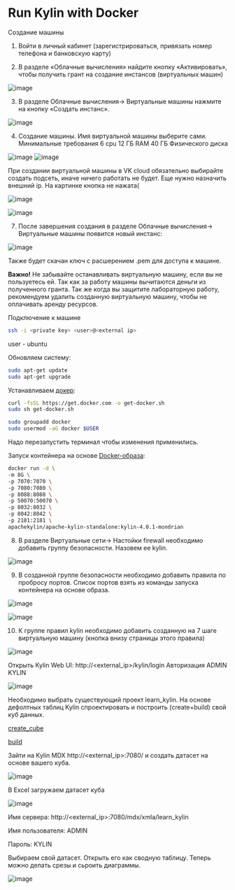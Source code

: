 # Run Kylin with Docker


Создание машины

1) Войти в личный кабинет (зарегистрироваться, привязать номер телефона и банковскую карту)

2) В разделе «Облачные вычисления» найдите кнопку «Активировать», чтобы получить грант на создание инстансов (виртуальных машин)

![image](https://github.com/ThCompiler/lab-spark/assets/48956541/911e71c2-8e4d-4fd1-a8d6-5bc6cfe11285)

3) В разделе Облачные вычисления-> Виртуальные машины нажмите на кнопку «Создать инстанс».

![image](https://github.com/ThCompiler/lab-spark/assets/48956541/98d09d2e-2a86-4640-85f2-95f8361bcfc6)


4) Создание машины. Имя виртуальной машины выберите сами.
Минимальные требования
6 cpu
12 ГБ RAM
40 ГБ Физического диска

![image](https://github.com/ThCompiler/lab-spark/assets/48956541/a3c01d46-ffe6-4b6b-bdb9-e7935013ba1f)
![image](https://github.com/ThCompiler/lab-spark/assets/48956541/4985e57d-f65c-426e-83be-96f515b97b17)


При создании виртуальной машины в VK cloud обязательно выбирайте создать подсеть, иначе ничего работать не будет. Еще нужно назначить внешний ip. На картинке кнопка не нажата(

![image](https://github.com/ThCompiler/lab-spark/assets/48956541/26847c2b-0d88-4c1d-9b80-ad34e9ca0f0a)

![image](https://github.com/ThCompiler/lab-spark/assets/48956541/83921001-1083-4aef-a45a-2f5dca9eaa1d)

7) После завершения создания в разделе Облачные вычисления-> Виртуальные машины появится новый инстанс:

![image](https://github.com/ThCompiler/lab-spark/assets/48956541/58d1a3b2-1815-4d36-96c5-bf800c114a97)

Также будет скачан ключ с расшерением .pem для доступа к машине.

**Важно!** Не забывайте останавливать виртуальную машину, если вы не пользуетесь ей. Так как за работу машины вычитаются деньги из полученного гранта. Так же когда вы защитите лабораторную работу, рекомендуем удалить созданную виртуальную машину, чтобы не оплачивать аренду ресурсов.

Подключение к машине 
```bash
ssh -i <private key> <user>@<external ip>
```
user - ubuntu

Обновляем систему:
```bash
sudo apt-get update
sudo apt-get upgrade
```

Устанавливаем [докер](https://docs.docker.com/engine/install/ubuntu/):

```bash
curl -fsSL https://get.docker.com -o get-docker.sh
sudo sh get-docker.sh

sudo groupadd docker
sudo usermod -aG docker $USER
```

Надо перезапустить терминал чтобы изменения применились.

Запуск контейнера на основе [Docker-образа](https://hub.docker.com/r/apachekylin/apache-kylin-standalone):
```bash
docker run -d \
-m 8G \
-p 7070:7070 \
-p 7080:7080 \
-p 8088:8088 \
-p 50070:50070 \
-p 8032:8032 \
-p 8042:8042 \
-p 2181:2181 \
apachekylin/apache-kylin-standalone:kylin-4.0.1-mondrian
```

8) В разделе Виртуальные сети-> Настойки firewall необходимо добавить группу безопасности. Назовем ее kylin.

![image](https://github.com/user-attachments/assets/0df5d36c-f93d-4790-af1e-b25df24cf248)

9) В созданной группе безопасности необходимо добавить правила по пробросу портов. Список портов взять из команды запуска контейнера на основе образа.

![image](https://github.com/user-attachments/assets/c7d27b4d-b7a3-49c3-9c52-29d74de8f9d2)

![image](https://github.com/user-attachments/assets/e9eb00c1-c06f-4e83-a257-ffa48f0fa0f8)

10) К группе правил kylin необходимо добавить созданную на 7 шаге виртуальную машину (кнопка внизу страницы этого правила)

![image](https://github.com/user-attachments/assets/d290548e-d456-46ed-8dca-e0e2313cdbf5)

Открыть Kylin Web UI: http://<external_ip>/kylin/login
Авторизация ADMIN KYLIN

![image](https://github.com/user-attachments/assets/026ff37a-882d-47af-a905-e4c100e647fa)


Необходимо выбрать существующий проект learn_kylin. На основе дефолтных таблиц Kylin спроектировать и построить (create+build) свой куб данных. 


[create_cube](https://kylin.apache.org/docs/4.0.4/tutorial/create_cube)


[build](https://kylin.apache.org/docs/4.0.4/tutorial/cube_build_job)

Зайти на Kylin MDX http://<external_ip>:7080/ и создать датасет на основе вашего куба.


![image](https://github.com/user-attachments/assets/c910a7da-320e-48ef-9fea-142ab32b46db)


В Excel загружаем датасет куба


![image](https://github.com/user-attachments/assets/8f2d03bb-f179-4b4e-9c43-7559692038f7)

Имя сервера: http://<external_ip>:7080/mdx/xmla/learn_kylin

Имя пользователя: ADMIN

Пароль: KYLIN

Выбираем свой датасет. Открыть его как сводную таблицу. Теперь можно делать срезы и сьроить диаграммы.


![image](https://github.com/user-attachments/assets/d762dc67-171c-4de4-9766-cc9f031aeedd)

